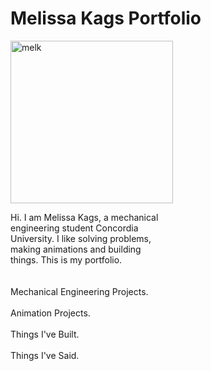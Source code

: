 # Melissa Kags Portfolio

<img alt="melk" src="https://avatars.githubusercontent.com/u/5769625?v=4" width="260" height="260" class="avatar avatar-user width-full border color-bg-default">

Hi. I am Melissa Kags, a mechanical 
<BR>engineering student Concordia 
<BR>University. I like solving problems, 
<BR>making animations and building 
<BR>things. This is my portfolio.
<BR><BR><BR>
Mechanical Engineering Projects.
<BR><BR>
Animation Projects.
<BR><BR>
Things I've Built.
<BR><BR>
Things I've Said.

